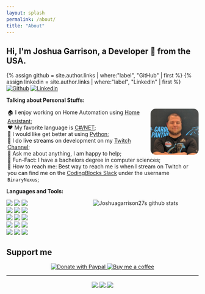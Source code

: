 ```yaml
---
layout: splash
permalink: /about/
title: "About"
---
```

<style>
ul {
    list-style-type: none;
    margin-left: -1.5em;
}
</style>

<!-- Your title -->
## Hi, I'm Joshua Garrison, a Developer 🚀 from the USA.

{% assign github = site.author.links | where:"label", "GitHub" | first %}
{% assign linkedin = site.author.links | where:"label", "LinkedIn" | first %}
[![Github](https://img.shields.io/badge/-Github-000?style=flat&logo=Github&logoColor=white)]({{github.url}})
[![Linkedin](https://img.shields.io/badge/-LinkedIn-blue?style=flat&logo=Linkedin&logoColor=white)]({{linkedin.url}})

<!-- Talking about you -->
**Talking about Personal Stuffs:**

<!-- Any image aligned to the right. Beware the width -->
<img width="25%" align="right" valign="top" style="border-radius: 1em;" alt="Github" src="/assets/images/bio-photo.png" />

- :house: I enjoy working on Home Automation using [Home Assistant](https://home-assistant.io);
- :hearts: My favorite language is [C#/NET](https://docs.microsoft.com/en-us/dotnet/csharp/); 
- :snake: I would like get better at using [Python](https://www.python.org/);
- :movie_camera: I do live streams on development on my [Twitch Channel](https://www.twitch.tv/binarynexus);
- :speech_balloon: Ask me about anything, I am happy to help;
- :loudspeaker: Fun-Fact: I have a bachelors degree in computer sciences;
- :postbox: How to reach me: Best way to reach me is when I stream on Twitch or you can find me on the [CodingBlocks Slack](https://www.codingblocks.net/slack/) under the username `BinaryNexus`;

**Languages and Tools:** 

<!-- Your github readme stats
You can use this api: https://github.com/anuraghazra/github-readme-stats
-->
<p>
  <a href="https://github.com/joshuagarrison27">
    <img width="55%" align="right" alt="Joshuagarrison27s github stats" src="https://github-readme-stats.vercel.app/api?username=joshuagarrison27&show_icons=true&hide_border=true" />
  </a>
  
  <!-- Your languages and tools. Be careful with the alignment. 
  You can use this sites to get logos: https://www.vectorlogo.zone or https://simpleicons.org/
  -->
  <img width="10%" src="https://www.vectorlogo.zone/logos/dotnet/dotnet-ar21.svg">
  <img width="10%" src="https://www.vectorlogo.zone/logos/microsoft_azure/microsoft_azure-ar21.svg">
  <img width="10%" src="https://www.vectorlogo.zone/logos/visualstudio_code/visualstudio_code-ar21.svg">
  <br />
  <img width="10%" src="https://www.vectorlogo.zone/logos/android/android-ar21.svg">
  <img width="10%" src="https://www.vectorlogo.zone/logos/mysql/mysql-ar21.svg">
  <img width="10%" src="https://www.vectorlogo.zone/logos/sqlite/sqlite-ar21.svg">
  <br />
  <img width="10%" src="https://www.vectorlogo.zone/logos/twitch/twitch-ar21.svg">
  <img width="10%" src="https://www.vectorlogo.zone/logos/python/python-ar21.svg">
  <img width="10%" src="https://www.vectorlogo.zone/logos/git-scm/git-scm-ar21.svg">
  <br />
  <img width="10%" src="https://www.vectorlogo.zone/logos/git-scm/git-scm-ar21.svg">
  <img width="10%" src="https://www.vectorlogo.zone/logos/yaml/yaml-ar21.svg">
  <img width="10%" src="https://www.vectorlogo.zone/logos/javascript/javascript-ar21.svg">
  <br />
  <img width="10%" src="https://www.vectorlogo.zone/logos/java/java-ar21.svg">
  <img width="10%" src="https://www.vectorlogo.zone/logos/apache_tomcat/apache_tomcat-ar21.svg">
  <img width="10%" src="https://www.vectorlogo.zone/logos/eclipse/eclipse-ar21.svg">
</p>

## Support me

<p align="center">
  <a href="https://www.paypal.com/donate?hosted_button_id=AHUFVNYVW7CDG" target="_blank">
      <img width="18%" alt="Donate with Paypal" src="https://raw.githubusercontent.com/onimur/.github/master/.resources/support-paypal.png"/>
  </a>
  <a href="https://www.buymeacoffee.com/joshuagarrison" target="_blank">
      <img width="18%" alt="Buy me a coffee" src="https://raw.githubusercontent.com/onimur/.github/master/.resources/support-buy-coffee.png"/>
  </a>
</p>

---

<p align="center">
  <a href="https://github.com/JoshuaGarrison27/Home-Assistant-Configuration">
    <img align="center" src="https://github-readme-stats.vercel.app/api/pin/?username=JoshuaGarrison27&repo=Home-Assistant-Configuration" />
  </a>
  <a href="https://github.com/JoshuaGarrison27/JoshuaGarrison27.github.io">
    <img align="center" src="https://github-readme-stats.vercel.app/api/pin/?username=JoshuaGarrison27&repo=JoshuaGarrison27.github.io" />
  </a>
  <a href="https://github.com/JoshuaGarrison27/Motorized_MQTT_Blinds">
    <img align="center" src="https://github-readme-stats.vercel.app/api/pin/?username=JoshuaGarrison27&repo=Motorized_MQTT_Blinds" />
  </a>
</p>
